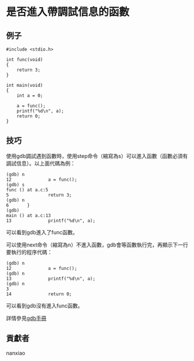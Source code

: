 # 是否進入帶調試信息的函數

## 例子

	#include <stdio.h>

	int func(void)
	{
		return 3;
	}
	
	int main(void)
	{
		int a = 0;
		
		a = func();
		printf("%d\n", a);
		return 0;
	}



## 技巧

使用gdb調試遇到函數時，使用step命令（縮寫為s）可以進入函數（函數必須有調試信息）。以上面代碼為例：

	(gdb) n
	12              a = func();
	(gdb) s
	func () at a.c:5
	5               return 3;
	(gdb) n
	6       }
	(gdb)
	main () at a.c:13
	13              printf("%d\n", a);

	
可以看到gdb進入了func函數。

可以使用next命令（縮寫為n）不進入函數，gdb會等函數執行完，再顯示下一行要執行的程序代碼：

	(gdb) n
	12              a = func();
	(gdb) n
	13              printf("%d\n", a);
	(gdb) n
	3
	14              return 0;



可以看到gdb沒有進入func函數。

詳情參見[gdb手冊](https://sourceware.org/gdb/onlinedocs/gdb/Continuing-and-Stepping.html)

## 貢獻者

nanxiao



